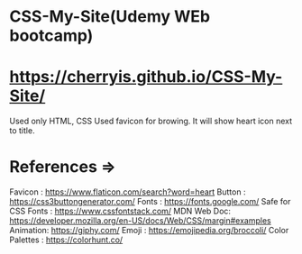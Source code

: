# CSS-My-Site(Udemy WEb bootcamp)
# https://cherryis.github.io/CSS-My-Site/
Used only HTML, CSS
Used favicon for browing. It will show heart icon next to title.

# References =>
Favicon : https://www.flaticon.com/search?word=heart
Button : https://css3buttongenerator.com/
Fonts : https://fonts.google.com/
Safe for CSS Fonts : https://www.cssfontstack.com/
MDN Web Doc: https://developer.mozilla.org/en-US/docs/Web/CSS/margin#examples
Animation: https://giphy.com/
Emoji : https://emojipedia.org/broccoli/
Color Palettes : https://colorhunt.co/

